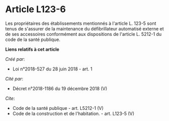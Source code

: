 # Article L123-6

Les propriétaires des établissements mentionnés à l'article L. 123-5 sont tenus de s'assurer de la maintenance du
défibrillateur automatisé externe et de ses accessoires conformément aux dispositions de l'article L. 5212-1 du code de la
santé publique.

**Liens relatifs à cet article**

_Créé par_:

  - Loi n°2018-527 du 28 juin 2018 - art. 1

_Cité par_:

  - Décret n°2018-1186 du 19 décembre 2018 (V)

_Cite_:

  - Code de la santé publique - art. L5212-1 (V)
  - Code de la construction et de l'habitation. - art. L123-5 (V)
